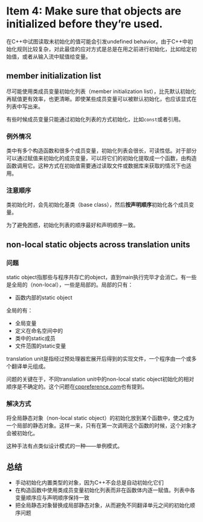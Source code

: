 # Item 4: Make sure that objects are initialized before they’re used.

在C++中试图读取未初始化的值可能会引发undefined behavior。由于C++中初始化规则比较复杂，对此最佳的应对方式是总是在用之前进行初始化，比如给定初始值，或者从输入流中赋值给变量。

## member initialization list

尽可能使用类成员变量初始化列表（member initialization list），比先默认初始化再赋值更有效率，也更清晰。即使某些成员变量可以被默认初始化，也应该显式在列表中写出来。

有些时候成员变量只能通过初始化列表的方式初始化，比如`const`或者引用。

### 例外情况

类中有多个构造函数和很多个成员变量，初始化列表会很长，可读性低。对于部分可以通过赋值来初始化的成员变量，可以将它们的初始化提取成一个函数，由构造函数调用它。这种方式在初始值需要通过读取文件或数据库来获取的情况下也适用。

### 注意顺序

类初始化时，会先初始化基类（base class），然后**按声明顺序**初始化各个成员变量。

为了避免困惑，初始化列表的顺序最好和声明顺序一致。

## non-local static objects across translation units

### 问题

static object指那些与程序共存亡的object，直到main执行完毕才会消亡。有一些是全局的（non-local），一些是局部的。局部的只有：

- 函数内部的static object

全局的有：

- 全局变量
- 定义在命名空间中的
- 类中的static成员
- 文件范围的static变量

translation unit是指经过预处理器宏展开后得到的实现文件，一个程序由一个或多个翻译单元组成。

问题的关键在于，不同translation unit中的non-local static object初始化的相对顺序是不确定的。这个问题在[cppreference.com](https://en.cppreference.com/w/cpp/language/siof)也有提到。

### 解决方式

将全局静态对象（non-local static object）的初始化放到某个函数中，使之成为一个局部的静态对象。这样一来，只有在第一次调用这个函数的时候，这个对象才会被初始化。

这种手法有点类似设计模式的一种——单例模式。

## 总结

- 手动初始化内置类型的对象，因为C++不会总是自动初始化它们
- 在构造函数中使用类成员变量初始化列表而非在函数体内逐一赋值。列表中各变量顺序应与声明顺序保持一致
- 把全局静态对象替换成局部静态对象，从而避免不同翻译单元之间的初始化顺序问题